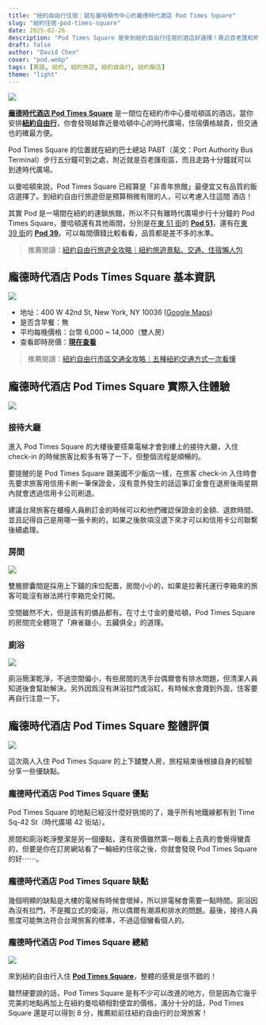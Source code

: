 ```yaml
---
title: "紐約自由行住宿｜就在曼哈頓市中心的龐德時代酒店 Pod Times Square"
slug: "紐約住宿-pod-times-square"
date: 2025-02-26
description: "Pod Times Square 是來到紐約自由行住宿的酒店好選擇！靠近百老匯和時代廣場，絕佳的地理位置讓你輕鬆探索紐約！"
draft: false
author: "David Chen"
cover: "pod.webp"
tags: [美國, 紐約, 紐約旅遊, 紐約自由行, 紐約飯店]
theme: "light"
---
```


![](pod.webp)

[**龐德時代酒店 Pod Times Square**](https://www.booking.com/hotel/us/pod-times-square.xt.html?aid=7956794) 是一間位在紐約市中心曼哈頓區的酒店。當你安排[**紐約自由行**](https://exittaiwan.com/posts/%E7%B4%90%E7%B4%84%E8%87%AA%E7%94%B1%E8%A1%8C%E6%97%85%E9%81%8A/)，你會發現越靠近曼哈頓中心的時代廣場，住宿價格越貴，但交通也的確最方便。

Pod Times Square 的位置就在紐約巴士總站 PABT（英文：Port Authority Bus Terminal）步行五分鐘可到之處，附近就是百老匯街區，而且走路十分鐘就可以到達時代廣場。

以曼哈頓來說，Pod Times Square 已經算是「非青年旅館」最便宜又有品質的飯店選擇了。到紐約自由行旅遊但是預算稍微有限的人，可以考慮入住這間 酒店！

其實 Pod 是一場間在紐約的連鎖旅館，所以不只有離時代廣場步行十分鐘的 Pod Times Square，曼哈頓還有其他兩間，分別是在[東 51 街](https://exittaiwan.com/posts/%E7%B4%90%E7%B4%84%E5%B8%82%E5%8D%80%E4%BA%A4%E9%80%9A%E5%85%A8%E6%94%BB%E7%95%A5/)的 [**Pod 51**](https://www.booking.com/hotel/us/pod.xt.html?aid=7956794)，還有在[東 39 街](https://exittaiwan.com/posts/%E7%B4%90%E7%B4%84%E5%B8%82%E5%8D%80%E4%BA%A4%E9%80%9A%E5%85%A8%E6%94%BB%E7%95%A5/)的 [**Pod 39**](https://www.booking.com/hotel/us/the-pod-39th-street.xt.html?aid=7956794)。可以每間價錢比較看看，品質都是差不多的水準。

> 推薦閱讀：[紐約自由行旅遊全攻略｜紐約旅遊景點、交通、住宿懶人包](https://exittaiwan.com/posts/%E7%B4%90%E7%B4%84%E8%87%AA%E7%94%B1%E8%A1%8C%E6%97%85%E9%81%8A/)

## 龐德時代酒店 Pods Times Square 基本資訊

![](time-square-2.webp)

- 地址：400 W 42nd St, New York, NY 10036 ([Google Maps](https://maps.app.goo.gl/TkQ3nG7kigtLSyPFA))
- 是否含早餐：無
- 平均每晚價格：台幣 6,000 ~ 14,000（雙人房）
- 查看即時房價：[**現在查看**](https://www.booking.com/hotel/us/pod-times-square.xt.html?aid=7956794)

> 推薦閱讀：[紐約自由行市區交通全攻略｜五種紐約交通方式一次看懂](https://exittaiwan.com/posts/%E7%B4%90%E7%B4%84%E5%B8%82%E5%8D%80%E4%BA%A4%E9%80%9A%E5%85%A8%E6%94%BB%E7%95%A5/)

## 龐德時代酒店 Pod Times Square 實際入住體驗

![](pod-2.webp)

### 接待大廳

進入 Pod Times Square 的大樓後要搭乘電梯才會到樓上的接待大廳，入住 check-in 的時候旅客比較多有等了一下，但整個流程是順暢的。

要提醒的是 Pod Times Square 跟美國不少飯店一樣，在旅客 check-in 入住時會先要求旅客用信用卡刷一筆保證金，沒有意外發生的話這筆訂金會在退房後兩星期內就會透過信用卡公司刷退。

建議台灣旅客在櫃檯人員刷訂金的時候可以和他們確認保證金的金額、退款時間、並且記得自己是用哪一張卡刷的，如果之後款項沒退下來才可以和信用卡公司聯繫後續處理。

### 房間

![](bed.webp)

雙層膠囊間是採用上下鋪的床位配置，房間小小的，如果是拉著托運行李箱來的旅客可能沒有辦法將行李箱完全打開。

空間雖然不大，但是該有的備品都有。在寸土寸金的曼哈頓，Pod Times Square 的房間完全體現了「麻雀雖小，五臟俱全」的道理。

### 廁浴

![](room.webp)

廁浴簡潔乾淨，不過空間偏小，有些房間的洗手台偶爾會有排水問題，但清潔人員知道後會幫助解決。另外因爲沒有淋浴拉門或浴缸，有時候水會濺到外面，住客要再自行注意一下。

## 龐德時代酒店 Pod Times Square 整體評價

![](pod-room.webp)

這次兩人入住 Pod Times Square 的上下舖雙人房，旅程結束後根據自身的經驗分享一些優缺點。

### 龐德時代酒店 Pod Times Square 優點

Pod Times Square 的地點已經沒什麼好挑惕的了，幾乎所有地鐵線都有到 Time Sq-42 St（時代廣場 42 街站）。

房間和廁浴乾淨整潔是另一個優點，還有房價雖然第一眼看上去真的會覺得蠻貴的，但要是你在訂房網站看了一輪紐約住宿之後，你就會發現 Pod Times Square 的好⋯⋯。

### 龐德時代酒店 Pod Times Square 缺點

幾個明顯的缺點是大樓的電梯有時候會壞掉，所以排電梯會需要一點時間。廁浴因為沒有拉門，不是獨立式的衛浴，所以偶爾有潮濕和排水的問題。最後，接待人員態度可能無法符合台灣旅客的標準，不過這個蠻看個人的。

### 龐德時代酒店 Pod Times Square 總結

![](time-square.webp)

來到紐約自由行入住 [**Pod Times Square**](https://www.booking.com/hotel/us/pod-times-square.xt.html?aid=7956794)，整體的感覺是很不錯的！

雖然硬要說的話，Pod Times Square 是有不少可以改進的地方，但是因為它幾乎完美的地點再加上在紐約曼哈頓相對便宜的價格，滿分十分的話，Pod Times Square 還是可以得到 8 分，推薦給前往紐約自由行的台灣旅客！